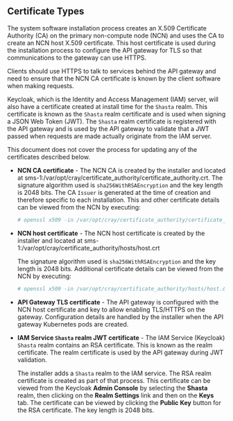 ## Certificate Types

The system software installation process creates an X.509 Certificate Authority \(CA\) on the primary non-compute node \(NCN\) and uses the CA to create an NCN host X.509 certificate. This host certificate is used during the installation process to configure the API gateway for TLS so that communications to the gateway can use HTTPS.

Clients should use HTTPS to talk to services behind the API gateway and need to ensure that the NCN CA certificate is known by the client software when making requests.

Keycloak, which is the Identity and Access Management \(IAM\) server, will also have a certificate created at install time for the `Shasta` realm. This certificate is known as the `Shasta` realm certificate and is used when signing a JSON Web Token \(JWT\). The `Shasta` realm certificate is registered with the API gateway and is used by the API gateway to validate that a JWT passed when requests are made actually originate from the IAM server.

This document does not cover the process for updating any of the certificates described below.

-   **NCN CA certificate** - The NCN CA is created by the installer and located at sms-1:/var/opt/cray/certificate\_authority/certificate\_authority.crt. The signature algorithm used is `sha256WithRSAEncryption` and the key length is 2048 bits. The CA `Issuer` is generated at the time of creation and therefore specific to each installation. This and other certificate details can be viewed from the NCN by executing:

    ```bash
    # openssl x509 -in /var/opt/cray/certificate_authority/certificate_authority.crt -noout -text
    ```

-   **NCN host certificate** - The NCN host certificate is created by the installer and located at sms-1:/var/opt/cray/certificate\_authority/hosts/host.crt

    The signature algorithm used is `sha256WithRSAEncryption` and the key length is 2048 bits. Additional certificate details can be viewed from the NCN by executing:

    ```bash
    # openssl x509 -in /var/opt/cray/certificate_authority/hosts/host.crt -noout -text
    ```

-   **API Gateway TLS certificate** - The API gateway is configured with the NCN host certificate and key to allow enabling TLS/HTTPS on the gateway. Configuration details are handled by the installer when the API gateway Kubernetes pods are created.
-   **IAM Service `Shasta` realm JWT certificate** - The IAM Service \(Keycloak\) `Shasta` realm contains an RSA certificate. This is known as the realm certificate. The realm certificate is used by the API gateway during JWT validation.

    The installer adds a `Shasta` realm to the IAM service. The RSA realm certificate is created as part of that process. This certificate can be viewed from the Keycloak **Admin Console** by selecting the **Shasta** realm, then clicking on the **Realm Settings** link and then on the **Keys** tab. The certificate can be viewed by clicking the **Public Key** button for the RSA certificate. The key length is 2048 bits.


